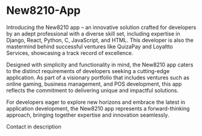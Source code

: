 # New8210-App

Introducing the New8210 app – an innovative solution crafted for developers by an adept professional with a diverse skill set, including expertise in Django, React, Python, C, JavaScript, and HTML. This developer is also the mastermind behind successful ventures like QuizaPay and Loyaltto Services, showcasing a track record of excellence.

Designed with simplicity and functionality in mind, the New8210 app caters to the distinct requirements of developers seeking a cutting-edge application. As part of a visionary portfolio that includes ventures such as online gaming, business management, and POS development, this app reflects the commitment to delivering unique and impactful solutions.

For developers eager to explore new horizons and embrace the latest in application development, the New8210 app represents a forward-thinking approach, bringing together expertise and innovation seamlessly.

Contact in description
